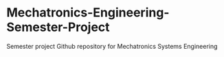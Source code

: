 # Mechatronics-Engineering-Semester-Project
Semester project Github repository for Mechatronics Systems Engineering
